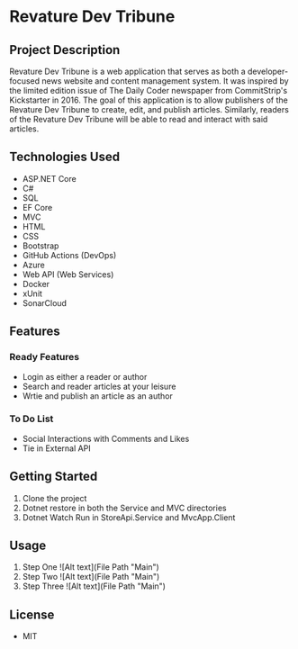 # Revature Dev Tribune

## Project Description

Revature Dev Tribune is a web application that serves as both a developer-focused news website and content management system. It was inspired by the limited edition issue of The Daily Coder newspaper from CommitStrip's Kickstarter in 2016. The goal of this application is to allow publishers of the Revature Dev Tribune to create, edit, and publish articles. Similarly, readers of the Revature Dev Tribune will be able to read and interact with said articles.

## Technologies Used

- ASP.NET Core
- C#
- SQL
- EF Core
- MVC
- HTML
- CSS
- Bootstrap
- GitHub Actions (DevOps)
- Azure
- Web API (Web Services)
- Docker
- xUnit
- SonarCloud

## Features

### Ready Features

* Login as either a reader or author
* Search and reader articles at your leisure
* Wrtie and publish an article as an author

### To Do List
* Social Interactions with Comments and Likes
* Tie in External API

## Getting Started

1.  Clone the project
2.  Dotnet restore in both the Service and MVC directories
3.  Dotnet Watch Run in StoreApi.Service and MvcApp.Client

## Usage

1. Step One
![Alt text](File Path "Main")
2. Step Two
![Alt text](File Path "Main")
3. Step Three
![Alt text](File Path "Main")

## License

* MIT
